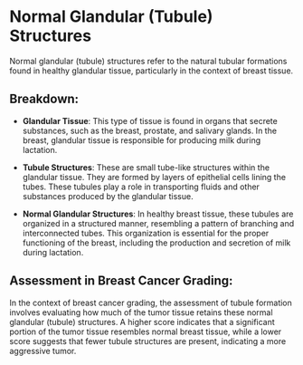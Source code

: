 # Normal Glandular (Tubule) Structures

Normal glandular (tubule) structures refer to the natural tubular formations found in healthy glandular tissue, particularly in the context of breast tissue.

## Breakdown:

- **Glandular Tissue**: This type of tissue is found in organs that secrete substances, such as the breast, prostate, and salivary glands. In the breast, glandular tissue is responsible for producing milk during lactation.

- **Tubule Structures**: These are small tube-like structures within the glandular tissue. They are formed by layers of epithelial cells lining the tubes. These tubules play a role in transporting fluids and other substances produced by the glandular tissue.

- **Normal Glandular Structures**: In healthy breast tissue, these tubules are organized in a structured manner, resembling a pattern of branching and interconnected tubes. This organization is essential for the proper functioning of the breast, including the production and secretion of milk during lactation.

## Assessment in Breast Cancer Grading:

In the context of breast cancer grading, the assessment of tubule formation involves evaluating how much of the tumor tissue retains these normal glandular (tubule) structures. A higher score indicates that a significant portion of the tumor tissue resembles normal breast tissue, while a lower score suggests that fewer tubule structures are present, indicating a more aggressive tumor.
